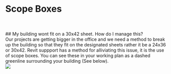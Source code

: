 # Scope Boxes
<br>
<br>
## My building wont fit on a 30x42 sheet. How do I manage this?
<br>
Our projects are getting bigger in the office and we need a method to break up the building so that they fit on the designated sheets rather it be a 24x36 or 30x42. Revit suppport has a method for alliviating this issue, it is the use of scope boxes. You can see these in your working plan as a dashed greenline surrounding your building (See below).
<br>
<img src="/07_Area%20Plans/images/ScopeBoxes.png">
